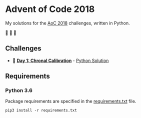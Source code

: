# Advent of Code 2018

My solutions for the [AoC 2018](https://adventofcode.com/2018) challenges, written in Python.

:christmas_tree: :christmas_tree: :christmas_tree:

## Challenges

- :snake: **[Day 1: Chronal Calibration](https://adventofcode.com/2018/day/1)** - [Python Solution](src/day1.py)

## Requirements

### Python 3.6

Package requirements are specified in the [requirements.txt](requirements.txt) file.

```
pip3 install -r requirements.txt
```
